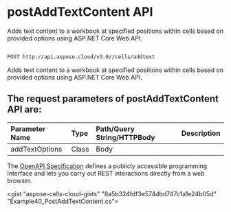 # **postAddTextContent API**

Adds text content to a workbook at specified positions within cells based on provided options using ASP.NET Core Web API. 

```bash

POST http://api.aspose.cloud/v3.0//cells/addtext

```
Adds text content to a workbook at specified positions within cells based on provided options using ASP.NET Core Web API.

## The request parameters of **postAddTextContent** API are: 

| Parameter Name | Type | Path/Query String/HTTPBody | Description | 
| :- | :- | :- |:- | 
|addTextOptions|Class|Body||


The [OpenAPI Specification](https://reference.aspose.cloud/cells/#/TextProcessingController/PostAddTextContent) defines a publicly accessible programming interface and lets you carry out REST interactions directly from a web browser.

<gist "aspose-cells-cloud-gists" "8a5b324fdf3e574dbd747c1a1e24b05d" "Example40_PostAddTextContent.cs">

